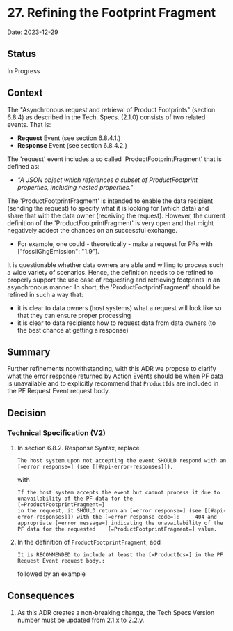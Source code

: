 # 27. Refining the Footprint Fragment

Date: 2023-12-29

## Status

In Progress

## Context

The "Asynchronous request and retrieval of Product Footprints" (section 6.8.4) as described in the Tech. Specs. (2.1.0) consists of two related events. That is:
* **Request** Event (see section 6.8.4.1.)
* **Response** Event (see section 6.8.4.2.)

The 'request' event includes a so called 'ProductFootprintFragment' that is defined as:
* *"A JSON object which references a subset of ProductFootprint properties, including nested properties."*

The 'ProductFootprintFragment' is intended to enable the data recipient (sending the request) to specify what it is looking for (which data) and share that with the data owner (receiving the request). However, the current definition of the 'ProductFootprintFragment' is very open and that might negatively addect the chances on an successful exchange.
* For example, one could - theoretically - make a request for PFs with ["fossilGhgEmission": "1.9"].

It is questionable whether data owners are able and willing to process such a wide variety of scenarios. Hence, the definition needs to be refined to properly support the use case of requesting and retrieving footprints in an asynchronous manner. In short, the 'ProductFootprintFragment' should be refined in such a way that:
* it is clear to data owners (host systems) what a request will look like so that they can ensure proper processing
* it is clear to data recipients how to request data from data owners (to the best chance at getting a response)


## Summary

Further refinements notwithstanding, with this ADR we propose to clarify what the error response returned by Action Events should be when PF data is unavailable and to explicitly recommend that `ProductIds` are included in the PF Request Event request body.

## Decision

### Technical Specification (V2)

1. In section 6.8.2. Response Syntax, replace
    ```
    The host system upon not accepting the event SHOULD respond with an [=error response=] (see [[#api-error-responses]]).
    ```
    with
    ```
    If the host system accepts the event but cannot process it due to unavailability of the PF data for the     [=ProductFootprintFragment=]
    in the request, it SHOULD return an [=error response=] (see [[#api-error-responses]]) with the [=error response code=]:     404 and appropriate [=error message=] indicating the unavailability of the PF data for the requested    [=ProductFootprintFragment=] value.
    ```

2. In the definition of `ProductFootprintFragment`, add
    ```
    It is RECOMMENDED to include at least the [=ProductIds=] in the PF Request Event request body.:
    ```
    followed by an example


## Consequences

1. As this ADR creates a non-breaking change, the Tech Specs Version number must be updated from 2.1.x to 2.2.y.
